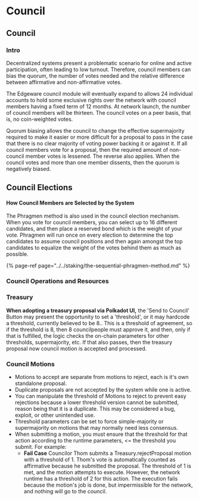 # Council

## Council

### Intro

Decentralized systems present a problematic scenario for online and active participation, often leading to low turnout. Therefore, council members can bias the quorum, the number of votes needed and the relative difference between affirmative and non-affirmative votes.

The Edgeware council module will eventually expand to allows 24 individual accounts to hold some exclusive rights over the network with council members having a fixed term of 12 months. At network launch, the number of council members will be thirteen. The council votes on a peer basis, that is, no coin-weighted votes.

Quorum biasing allows the council to change the effective supermajority required to make it easier or more difficult for a proposal to pass in the case that there is no clear majority of voting power backing it or against it. If all council members vote for a proposal, then the required amount of non-council member votes is lessened. The reverse also applies. When the council votes and more than one member dissents, then the quorum is negatively biased.

## Council Elections

#### How Council Members are Selected by the System

The Phragmen method is also used in the council election mechanism. When you vote for council members, you can select up to 16 different candidates, and then place a reserved bond which is the weight of your vote. Phragmen will run once on every election to determine the top candidates to assume council positions and then again amongst the top candidates to equalize the weight of the votes behind them as much as possible.

{% page-ref page="../../staking/the-sequential-phragmen-method.md" %}

### Council Operations and Resources

### Treasury

**When adopting a treasury proposal via Polkadot UI,** the 'Send to Council' Button may present the opportunity to set a 'threshold', or it may hardcode a threshold, currently believed to be 8.. This is a threshold of agreement, so if the threshold is 8, then 8 councilpeople must approve it, and then, only if that is fulfilled, the logic checks the on-chain parameters for other thresholds, supermajority, etc. If that also passes, then the treasury proposal now council motion is accepted and processed.

### Council Motions

* Motions to accept are separate from motions to reject, each is it's own standalone proposal.  
* Duplicate proposals are not accepted by the system while one is active.
* You can manipulate the threshold of Motions to reject to prevent easy rejections because a lower threshold version cannot be submitted, reason being that it is a duplicate.  This may be considered a bug, exploit, or other unintended use. 
* Threshold parameters can be set to force simple-majority or supermajority on motions that may normally need less consensus. 
* When submitting a motion, you must ensure that the threshold for that action according to the runtime parameters, &lt;= the threshold you submit. For example:
  * **Fail Case** Councilor Thom submits a Treasury.rejectProposal motion with a threshold of 1. Thom's vote is automatically counted as affirmative because he submitted the proposal. The threshold of 1 is met, and the motion attempts to execute.  However, the network runtime has a threshold of 2 for this action. The execution fails because the motion's job is done, but impermissible for the network, and nothing will go to the council. 

